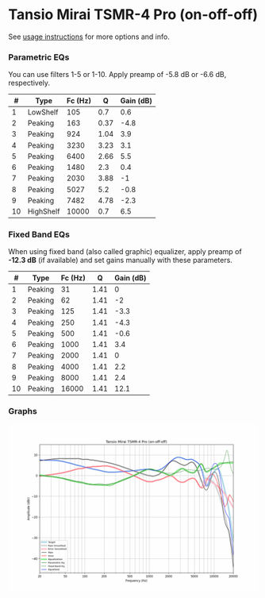 # Tansio Mirai TSMR-4 Pro (on-off-off)
See [usage instructions](https://github.com/jaakkopasanen/AutoEq#usage) for more options and info.

### Parametric EQs
You can use filters 1-5 or 1-10. Apply preamp of -5.8 dB or -6.6 dB, respectively.

|   # | Type      |   Fc (Hz) |    Q |   Gain (dB) |
|-----|-----------|-----------|------|-------------|
|   1 | LowShelf  |       105 | 0.7  |         0.6 |
|   2 | Peaking   |       163 | 0.37 |        -4.8 |
|   3 | Peaking   |       924 | 1.04 |         3.9 |
|   4 | Peaking   |      3230 | 3.23 |         3.1 |
|   5 | Peaking   |      6400 | 2.66 |         5.5 |
|   6 | Peaking   |      1480 | 2.3  |         0.4 |
|   7 | Peaking   |      2030 | 3.88 |        -1   |
|   8 | Peaking   |      5027 | 5.2  |        -0.8 |
|   9 | Peaking   |      7482 | 4.78 |        -2.3 |
|  10 | HighShelf |     10000 | 0.7  |         6.5 |

### Fixed Band EQs
When using fixed band (also called graphic) equalizer, apply preamp of **-12.3 dB** (if available) and set gains manually with these parameters.

|   # | Type    |   Fc (Hz) |    Q |   Gain (dB) |
|-----|---------|-----------|------|-------------|
|   1 | Peaking |        31 | 1.41 |         0   |
|   2 | Peaking |        62 | 1.41 |        -2   |
|   3 | Peaking |       125 | 1.41 |        -3.3 |
|   4 | Peaking |       250 | 1.41 |        -4.3 |
|   5 | Peaking |       500 | 1.41 |        -0.6 |
|   6 | Peaking |      1000 | 1.41 |         3.4 |
|   7 | Peaking |      2000 | 1.41 |         0   |
|   8 | Peaking |      4000 | 1.41 |         2.2 |
|   9 | Peaking |      8000 | 1.41 |         2.4 |
|  10 | Peaking |     16000 | 1.41 |        12.1 |

### Graphs
![](./Tansio%20Mirai%20TSMR-4%20Pro%20(on-off-off).png)
